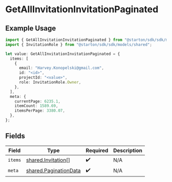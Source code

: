 # GetAllInvitationInvitationPaginated

## Example Usage

```typescript
import { GetAllInvitationInvitationPaginated } from "@starton/sdk/sdk/models/operations";
import { InvitationRole } from "@starton/sdk/sdk/models/shared";

let value: GetAllInvitationInvitationPaginated = {
  items: [
    {
      email: "Harvey.Konopelski@gmail.com",
      id: "<id>",
      projectId: "<value>",
      role: InvitationRole.Owner,
    },
  ],
  meta: {
    currentPage: 6235.1,
    itemCount: 1589.69,
    itemsPerPage: 3380.07,
  },
};
```

## Fields

| Field                                                                 | Type                                                                  | Required                                                              | Description                                                           |
| --------------------------------------------------------------------- | --------------------------------------------------------------------- | --------------------------------------------------------------------- | --------------------------------------------------------------------- |
| `items`                                                               | [shared.Invitation](../../../sdk/models/shared/invitation.md)[]       | :heavy_check_mark:                                                    | N/A                                                                   |
| `meta`                                                                | [shared.PaginationData](../../../sdk/models/shared/paginationdata.md) | :heavy_check_mark:                                                    | N/A                                                                   |